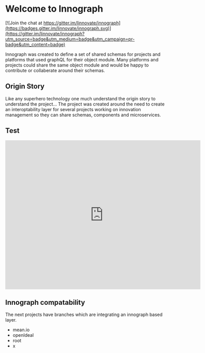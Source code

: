 # Welcome to Innograph

[![Join the chat at https://gitter.im/linnovate/innograph](https://badges.gitter.im/linnovate/innograph.svg)](https://gitter.im/linnovate/innograph?utm_source=badge&utm_medium=badge&utm_campaign=pr-badge&utm_content=badge)

Innograph was created to define a set of shared schemas for projects and platforms that used graphQL for their object module.
Many platforms and projects could share the same object module and would be happy to contribute or collaberate around their schemas.

## Origin Story

Like any superhero technology one much understand the origin story to understand the project...
The project was created around the need to create an interoptability layer for several projects working on innovation management so they can share schemas, components and microservices.

## Test

<iframe src="https://www.slideshare.net/AcademyXi/slideshelf" width="615px" height="470px" frameborder="0" marginwidth="0" marginheight="0" scrolling="no" style="border:none;" allowfullscreen webkitallowfullscreen mozallowfullscreen></iframe>

## Innograph compatability

The next projects have branches which are integrating an innograph based layer.
* mean.io
* openIdeal 
* root
* x
